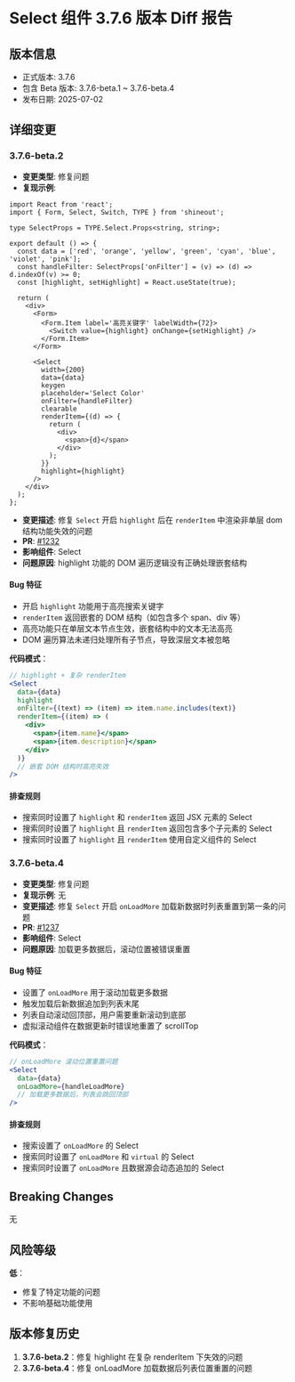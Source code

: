 # Select 组件 3.7.6 版本 Diff 报告

## 版本信息
- 正式版本: 3.7.6
- 包含 Beta 版本: 3.7.6-beta.1 ~ 3.7.6-beta.4
- 发布日期: 2025-07-02

## 详细变更

### 3.7.6-beta.2
- **变更类型**: 修复问题
- **复现示例**: 
```
import React from 'react';
import { Form, Select, Switch, TYPE } from 'shineout';

type SelectProps = TYPE.Select.Props<string, string>;

export default () => {
  const data = ['red', 'orange', 'yellow', 'green', 'cyan', 'blue', 'violet', 'pink'];
  const handleFilter: SelectProps['onFilter'] = (v) => (d) => d.indexOf(v) >= 0;
  const [highlight, setHighlight] = React.useState(true);

  return (
    <div>
      <Form>
        <Form.Item label='高亮关键字' labelWidth={72}>
          <Switch value={highlight} onChange={setHighlight} />
        </Form.Item>
      </Form>

      <Select
        width={200}
        data={data}
        keygen
        placeholder='Select Color'
        onFilter={handleFilter}
        clearable
        renderItem={(d) => {
          return (
            <div>
              <span>{d}</span>
            </div>
          );
        }}
        highlight={highlight}
      />
    </div>
  );
};
```
- **变更描述**: 修复 `Select` 开启 `highlight` 后在 `renderItem` 中渲染非单层 dom 结构功能失效的问题
- **PR**: [#1232](https://github.com/sheinsight/shineout-next/pull/1232)
- **影响组件**: Select
- **问题原因**: highlight 功能的 DOM 遍历逻辑没有正确处理嵌套结构

#### Bug 特征
- 开启 `highlight` 功能用于高亮搜索关键字
- `renderItem` 返回嵌套的 DOM 结构（如包含多个 span、div 等）
- 高亮功能只在单层文本节点生效，嵌套结构中的文本无法高亮
- DOM 遍历算法未递归处理所有子节点，导致深层文本被忽略

**代码模式**：
```jsx
// highlight + 复杂 renderItem
<Select
  data={data}
  highlight
  onFilter={(text) => (item) => item.name.includes(text)}
  renderItem={(item) => (
    <div>
      <span>{item.name}</span>
      <span>{item.description}</span>
    </div>
  )}
  // 嵌套 DOM 结构时高亮失效
/>
```

#### 排查规则
- 搜索同时设置了 `highlight` 和 `renderItem` 返回 JSX 元素的 Select
- 搜索同时设置了 `highlight` 且 `renderItem` 返回包含多个子元素的 Select
- 搜索同时设置了 `highlight` 且 `renderItem` 使用自定义组件的 Select

### 3.7.6-beta.4
- **变更类型**: 修复问题
- **复现示例**: 无
- **变更描述**: 修复 `Select` 开启 `onLoadMore` 加载新数据时列表重置到第一条的问题
- **PR**: [#1237](https://github.com/sheinsight/shineout-next/pull/1237)
- **影响组件**: Select
- **问题原因**: 加载更多数据后，滚动位置被错误重置

#### Bug 特征
- 设置了 `onLoadMore` 用于滚动加载更多数据
- 触发加载后新数据追加到列表末尾
- 列表自动滚动回顶部，用户需要重新滚动到底部
- 虚拟滚动组件在数据更新时错误地重置了 scrollTop

**代码模式**：
```jsx
// onLoadMore 滚动位置重置问题
<Select
  data={data}
  onLoadMore={handleLoadMore}
  // 加载更多数据后，列表会跳回顶部
/>
```

#### 排查规则
- 搜索设置了 `onLoadMore` 的 Select
- 搜索同时设置了 `onLoadMore` 和 `virtual` 的 Select
- 搜索同时设置了 `onLoadMore` 且数据源会动态追加的 Select

## Breaking Changes

无

## 风险等级

**低**：
- 修复了特定功能的问题
- 不影响基础功能使用

## 版本修复历史

1. **3.7.6-beta.2**：修复 highlight 在复杂 renderItem 下失效的问题
2. **3.7.6-beta.4**：修复 onLoadMore 加载数据后列表位置重置的问题